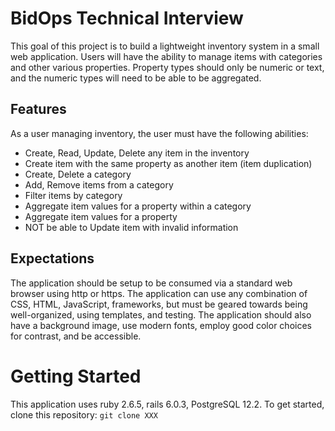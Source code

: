# BidOps Technical Interview

This goal of this project is to build a lightweight inventory system in a small web application. Users will have the ability to manage items with categories and other various properties. Property types should only be numeric or text, and the numeric types will need to be able to be aggregated.

## Features
As a user managing inventory, the user must have the following abilities:
 - Create, Read, Update, Delete any item in the inventory
 - Create item with the same property as another item (item duplication)
 - Create, Delete a category
 - Add, Remove items from a category
 - Filter items by category
 - Aggregate item values for a property within a category
 - Aggregate item values for a property
 - NOT be able to Update item with invalid information

## Expectations
The application should be setup to be consumed via a standard web browser using http or https. The application can use any combination of CSS, HTML, JavaScript, frameworks, but must be geared towards being well-organized, using templates, and testing. The application should also have a background image, use modern fonts, employ good color choices for contrast, and be accessible.

# Getting Started
This application uses ruby 2.6.5, rails 6.0.3, PostgreSQL 12.2. 
To get started, clone this repository:
`git clone XXX`

This application uses postgresql, ensure you have PostgreSQL installed and check the `database.yml` file. To build the database, execute:
`rake db:setup`